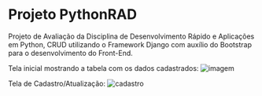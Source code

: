 # Projeto PythonRAD
Projeto de Avaliação da Disciplina de Desenvolvimento Rápido e Aplicações em Python,
CRUD utilizando o Framework Django com auxílio do Bootstrap para o desenvolvimento do Front-End.

Tela inicial mostrando a tabela com os dados cadastrados:
![imagem](https://github.com/lauansantana/Projeto-PythonRAD/assets/50887877/e78fda1f-951a-4d04-b2c7-78884edae8d9)

Tela de Cadastro/Atualização:
![cadastro](https://github.com/lauansantana/Projeto-PythonRAD/assets/50887877/c41ff9eb-d29f-4677-b11b-17bafad2bf0f)
